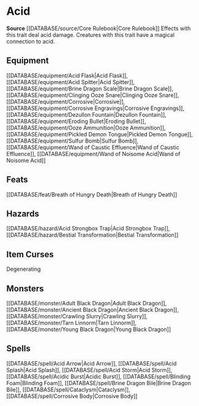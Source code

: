 ﻿---
id: '3'
name: Acid
rarity: Common
rus_type_level: null
source: '[[DATABASE/source/Core Rulebook|Core Rulebook]]'
trait:
- Acid
type: Trait

---
# Acid

**Source** [[DATABASE/source/Core Rulebook|Core Rulebook]] 
Effects with this trait deal acid damage. Creatures with this trait have a magical connection to acid.

## Equipment

[[DATABASE/equipment/Acid Flask|Acid Flask]], [[DATABASE/equipment/Acid Spitter|Acid Spitter]], [[DATABASE/equipment/Brine Dragon Scale|Brine Dragon Scale]], [[DATABASE/equipment/Clinging Ooze Snare|Clinging Ooze Snare]], [[DATABASE/equipment/Corrosive|Corrosive]], [[DATABASE/equipment/Corrosive Engravings|Corrosive Engravings]], [[DATABASE/equipment/Dezullon Fountain|Dezullon Fountain]], [[DATABASE/equipment/Eroding Bullet|Eroding Bullet]], [[DATABASE/equipment/Ooze Ammunition|Ooze Ammunition]], [[DATABASE/equipment/Pickled Demon Tongue|Pickled Demon Tongue]], [[DATABASE/equipment/Sulfur Bomb|Sulfur Bomb]], [[DATABASE/equipment/Wand of Caustic Effluence|Wand of Caustic Effluence]], [[DATABASE/equipment/Wand of Noisome Acid|Wand of Noisome Acid]]

## Feats

[[DATABASE/feat/Breath of Hungry Death|Breath of Hungry Death]]

## Hazards

[[DATABASE/hazard/Acid Strongbox Trap|Acid Strongbox Trap]], [[DATABASE/hazard/Bestial Transformation|Bestial Transformation]]

## Item Curses

Degenerating

## Monsters

[[DATABASE/monster/Adult Black Dragon|Adult Black Dragon]], [[DATABASE/monster/Ancient Black Dragon|Ancient Black Dragon]], [[DATABASE/monster/Crawling Slurry|Crawling Slurry]], [[DATABASE/monster/Tarn Linnorm|Tarn Linnorm]], [[DATABASE/monster/Young Black Dragon|Young Black Dragon]]

## Spells

[[DATABASE/spell/Acid Arrow|Acid Arrow]], [[DATABASE/spell/Acid Splash|Acid Splash]], [[DATABASE/spell/Acid Storm|Acid Storm]], [[DATABASE/spell/Acidic Burst|Acidic Burst]], [[DATABASE/spell/Blinding Foam|Blinding Foam]], [[DATABASE/spell/Brine Dragon Bile|Brine Dragon Bile]], [[DATABASE/spell/Cataclysm|Cataclysm]], [[DATABASE/spell/Corrosive Body|Corrosive Body]]